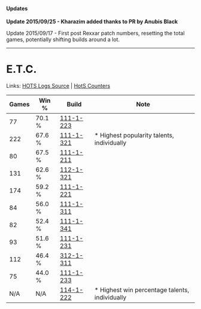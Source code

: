 #### Updates
**Update 2015/09/25 - Kharazim added thanks to PR by Anubis Black**

Update 2015/09/17 - First post Rexxar patch numbers, resetting the total games, potentially shifting builds around a lot.

***

# E.T.C.

Links: [HOTS Logs Source](https://www.hotslogs.com/Sitewide/HeroDetails?Hero=E.T.C.) | [HotS Counters](http://hotscounters.com/#/hero/E.T.C.)

Games  | Win %  | Build     | Note
-----  | -----  | -----     | ----
77     | 70.1 % | [111-1-223](http://www.heroesfire.com/hots/talent-calculator/elite-tauren-chieftain#gOit) | 
222    | 67.6 % | [111-1-321](http://www.heroesfire.com/hots/talent-calculator/elite-tauren-chieftain#gOkP) | * Highest popularity talents, individually
80     | 67.5 % | [111-1-211](http://www.heroesfire.com/hots/talent-calculator/elite-tauren-chieftain#gOih) | 
131    | 62.6 % | [112-1-321](http://www.heroesfire.com/hots/talent-calculator/elite-tauren-chieftain#gRAf) | 
174    | 59.2 % | [111-1-221](http://www.heroesfire.com/hots/talent-calculator/elite-tauren-chieftain#gOir) | 
84     | 56.0 % | [111-1-311](http://www.heroesfire.com/hots/talent-calculator/elite-tauren-chieftain#gOkF) | 
82     | 52.4 % | [111-1-341](http://www.heroesfire.com/hots/talent-calculator/elite-tauren-chieftain#gOkj) | 
93     | 51.6 % | [111-1-231](http://www.heroesfire.com/hots/talent-calculator/elite-tauren-chieftain#gOi_) | 
112    | 46.4 % | [312-1-311](http://www.heroesfire.com/hots/talent-calculator/elite-tauren-chieftain#o3SV) | 
75     | 44.0 % | [111-1-233](http://www.heroesfire.com/hots/talent-calculator/elite-tauren-chieftain#gOj1) | 
N/A    | N/A    | [114-1-222](http://www.heroesfire.com/hots/talent-calculator/elite-tauren-chieftain#gW1c) | * Highest win percentage talents, individually
